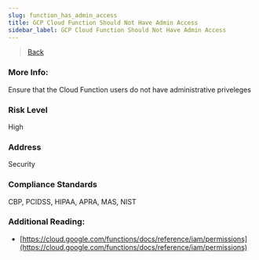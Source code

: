 ```yaml
---
slug: function_has_admin_access
title: GCP Cloud Function Should Not Have Admin Access
sidebar_label: GCP Cloud Function Should Not Have Admin Access
---
```

> [Back](../../gcpfunctionmonitoring)

### More Info:
Ensure that the Cloud Function users do not have administrative priveleges

### Risk Level
High

### Address
Security

### Compliance Standards
CBP, PCIDSS, HIPAA, APRA, MAS, NIST

### Additional Reading:
- [https://cloud.google.com/functions/docs/reference/iam/permissions](https://cloud.google.com/functions/docs/reference/iam/permissions) 
